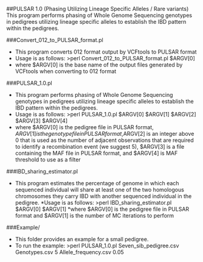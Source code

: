 ##PULSAR 1.0 (Phasing Utilizing Lineage Specific Alleles / Rare variants)
This program performs phasing of Whole Genome Sequencing genotypes in pedigrees utilizing lineage specific alleles to establish the IBD pattern within the pedigrees.

###Convert_012_to_PULSAR_format.pl
* This program converts 012 format output by VCFtools to PULSAR format
* Usage is as follows: >perl Convert_012_to_PULSAR_format.pl $ARGV[0]
* where $ARGV[0] is the base name of the output files generated by VCFtools when converting to 012 format 

###PULSAR_1.0.pl
* This program performs phasing of Whole Genome Sequencing genotypes in pedigrees utilizing lineage specific alleles to establish the IBD pattern within the pedigrees.
* Usage is as follows: >perl PULSAR_1.0.pl $ARGV[0] $ARGV[1] $ARGV[2] $ARGV[3] $ARGV[4]
* where $ARGV[0] is the pedigree file in PULSAR format, $ARGV[1] is the genotype file in PULSAR format,$ARGV[2] is an integer above 0 that is used as the number of adjacent observations that are required to identify a recombination event (we suggest 5), $ARGV[3] is a file containing the MAF file in PULSAR format, and $ARGV[4] is MAF threshold to use as a filter

###IBD_sharing_estimator.pl
* This program estimates the percentage of genome in which each sequenced individual will share at least one of the two homologous chromosomes they carry IBD with another sequenced individual in the pedigree.
*Usage is as follows: >perl IBD_sharing_estimator.pl $ARGV[0] $ARGV[1]
*where $ARGV[0] is the pedigree file in PULSAR format and $ARGV[1] is the number of MC iterations to perform

###Example/
* This folder provides an example for a small pedigree.
* To run the example: >perl PULSAR_1.0.pl Seven_sib_pedigree.csv Genotypes.csv 5 Allele_frequency.csv 0.05
